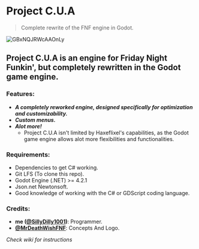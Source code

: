 # Project C.U.A
> Complete rewrite of the FNF engine in Godot.

![GBxNQJRWcAAOnLy](https://github.com/Quackerona/Project-C.U.A/assets/97374920/e3a4a995-0a8d-4182-bcd9-bee7d9f96e31)

## Project C.U.A is an engine for Friday Night Funkin', but completely rewritten in the Godot game engine.

### Features:
- _**A completely reworked engine, designed specifically for optimization and customizability.**_
- _**Custom menus.**_
- _**Alot more!**_
  -  Project C.U.A isn't limited by Haxeflixel's capabilities, as the Godot game engine allows alot more flexibilities and functionalities.

### Requirements:
- Dependencies to get C# working.
- Git LFS (To clone this repo).
- Godot Engine (.NET) >= 4.2.1
- Json.net Newtonsoft.
- Good knowledge of working with the C# or GDScript coding language.

### Credits: 
- **me ([@SillyDilly1001](https://twitter.com/SillyDilly1001))**: Programmer.
- **[@MrDeathWishFNF](https://twitter.com/MrDeathWishFNF)**: Concepts And Logo.

_Check wiki for instructions_
